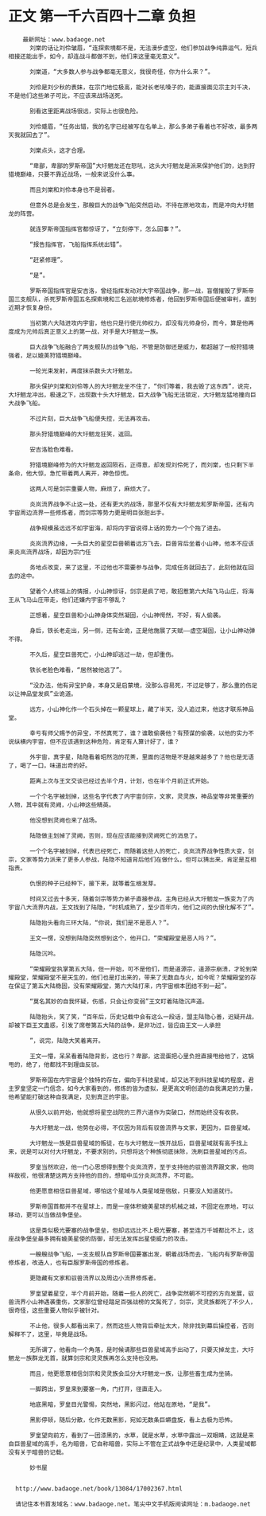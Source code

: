 # 正文 第一千六百四十二章 负担
        最新网址：www.badaoge.net
          刘棠的话让刘伶皱眉，“连探索境都不是，无法漫步虚空，他们参加战争纯靠运气，短兵相接还能出手，如今，却连战斗都做不到，他们来这里毫无意义”。
      
          刘棠道，“大多数人参与战争都毫无意义，我很奇怪，你为什么来？”。
      
          刘伶是刘少秋的表妹，在宗门地位极高，能对长老吼嗓子的，能直接面见宗主刘千决，不是他们这些弟子可比，不应该来战场送死。
      
          别看这里距离战场很远，实际上也很危险。
      
          刘伶蹙眉，“任务出错，我的名字已经被写在名单上，那么多弟子看着也不好改，最多两天我就回去了”。
      
          刘棠点头，这才合理。
      
          “卑鄙，卑鄙的罗斯帝国”大圩魍龙还在怒吼，这头大圩魍龙是派来保护他们的，达到狩猎境巅峰，只要不靠近战场，一般来说没什么事。
      
          而且刘棠和刘伶本身也不是弱者。
      
          但意外总是会发生，那艘巨大的战争飞船突然启动，不待在原地攻击，而是冲向大圩魍龙的阵营。
      
          就连罗斯帝国指挥官都惊讶了，“立刻停下，怎么回事？”。
      
          “报告指挥官，飞船指挥系统出错”。
      
          “赶紧修理”。
      
          “是”。
      
          罗斯帝国指挥官是安吉洛，曾经指挥发动对大宇帝国战争，那一战，盲僧摧毁了罗斯帝国三支舰队，杀死罗斯帝国五名探索境和三名巡航境修炼者，他回到罗斯帝国后便被审判，直到近期才恢复身份。
      
          当初第六大陆进攻内宇宙，他也只是行使元帅权力，却没有元帅身份，而今，算是他再度成为元帅后真正意义上的第一战，对手是大圩魍龙一族。
      
          巨大战争飞船融合了两支舰队的战争飞船，不管是防御还是威力，都超越了一般狩猎境强者，足以媲美狩猎境巅峰。
      
          一轮光束发射，再度抹杀数头大圩魍龙。
      
          那头保护刘棠和刘伶等人的大圩魍龙坐不住了，“你们等着，我去毁了这东西”，说完，大圩魍龙冲出，极速之下，出现数十头大圩魍龙，巨大战争飞船无法锁定，大圩魍龙猛地撞向巨大战争飞船。
      
          不过片刻，巨大战争飞船便失控，无法再攻击。
      
          那头狩猎境巅峰的大圩魍龙狂笑，返回。
      
          安吉洛脸色难看。
      
          狩猎境巅峰修为的大圩魍龙返回陨石，正得意，却发现刘伶死了，而刘棠，也只剩下半条命，他大惊，急忙带着两人离开，神色惊慌。
      
          这两人可是剑宗重要人物，麻烦了，麻烦大了。
      
          炎岚流界战争不止这一处，还有更大的战场，那里不仅有大圩魍龙和罗斯帝国，还有内宇宙周边流界一些修炼者，而剑宗等势力更是明目张胆出手。
      
          战争规模虽远远不如宇宙海，却将内宇宙说得上话的势力一个个拖了进去。
      
          炎岚流界边缘，一头巨大的星空巨兽朝着远方飞去，巨兽背后坐着小山神，他本不应该来炎岚流界战场，却因为宗门任
      
          务地点改变，来了这里，不过他也不需要参与战争，完成任务就回去了，此刻他就在回去的途中。
      
          望着个人终端上的情报，小山神惊讶，剑宗是疯了吧，敢招惹第六大陆飞马山庄，将海王从飞马山庄带走，他们还嫌内宇宙不够乱？
      
          正想着，星空巨兽和小山神身体突然凝固，小山神愕然，不好，有人偷袭。
      
          身后，铁长老走出，另一侧，还有业诡，正是他施展了天赋——虚空凝固，让小山神动弹不得。
      
          不久后，星空巨兽死亡，小山神却逃过一劫，但却重伤。
      
          铁长老脸色难看，“居然被他逃了”。
      
          “没办法，他有异宝护身，本身又是启蒙境，没那么容易死，不过足够了，那么重的伤足以让神品堂发疯”业诡道。
      
          远方，小山神化作一个石头掉在一颗星球上，藏了半天，没人追过来，他这才联系神品堂。
      
          幸亏有师父赐予的异宝，不然真死了，谁？谁敢偷袭他？有预谋的偷袭，以他的实力不说纵横内宇宙，但不应该遇到这种危险，肯定有人算计好了，谁？
      
          外宇宙，真宇星，陆隐看着昭然泡的花茶，里面的活物是不是越来越多了？他也是无语了，喝了一口，味道出奇的好。
      
          距离上次与王文交谈已经过去半个月，计划，也在半个月前正式开始。
      
          一个个名字被划掉，这些名字代表了内宇宙剑宗，文家，灵灵族，神品堂等非常重要的人物，其中就有灵阙，小山神这些精英。
      
          他没想到灵阙也来了战场。
      
          陆隐做主划掉了灵阙，否则，现在应该能接到灵阙死亡的消息了。
      
          一个个名字被划掉，代表已经死亡，而随着这些人的死亡，炎岚流界战争性质大变，剑宗，文家等势力派来了更多人参战，陆隐不知道背后他们在做什么，但可以猜出来，肯定是互相指责。
      
          仇恨的种子已经种下，接下来，就等着生根发芽。
      
          时间又过去十多天，随着剑宗等势力弟子直接参战，主角已经从大圩魍龙一族变为了内宇宙八大流界内战，王文找到了陆隐，“时机成熟了，至少百年内，他们之间的仇恨化解不了”。
      
          陆隐抬头看向三环大陆，“你说，我们是不是恶人？”。
      
          王文一愣，没想到陆隐突然想到这个，他开口，“荣耀殿堂是恶人吗？”。
      
          陆隐沉吟。
      
          “荣耀殿堂执掌第五大陆，但一开始，可不是他们，而是道源宗，道源宗崩溃，才轮到荣耀殿堂，荣耀殿堂不是天生的，他们也是打出来的，带来了无数血与火，如今呢？荣耀殿堂的存在保证了第五大陆稳固，没有荣耀殿堂，第六大陆打来，内宇宙根本团结不到一起”。
      
          “莫名其妙的自我怀疑，伤感，只会让你变弱”王文盯着陆隐沉声道。
      
          陆隐抬头，笑了笑，“百年后，历史记载中会有这么一段话，盟主陆隐心善，迟疑开战，却被下臣王文蛊惑，引发了席卷第五大陆的战争，是非功过，皆应由王文一人承担
      
          ”，说完，陆隐大笑着离开。
      
          王文一懵，呆呆看着陆隐背影，这也行？卑鄙，这混蛋把心里负担直接甩给他了，这锅甩的，绝了，他都找不到理由反驳。
      
          罗斯帝国在内宇宙是个独特的存在，偏向于科技星域，却又达不到科技星域的程度，君主罗皇坚定一门信念，如今大家看到的，修炼的皆为虚拟，是更高文明创造的自我满足的力量，他希望能打破这种自我满足，见到真正的宇宙。
      
          从很久以前开始，他就想将星空战院的三界六道作为突破口，然而始终没有收获。
      
          与大圩魍龙一战，他势在必得，不仅因为背后有驭兽流界与文家，更因为，巨兽星域。
      
          大圩魍龙一族是巨兽星域的叛徒，在与大圩魍龙一族开战后，巨兽星域就有高手找上来，说是可以对付大圩魍龙，不要求别的，只想将这个种族彻底抹除，洗刷巨兽星域的污点。
      
          罗皇当然欢迎，他一门心思想得到整个炎岚流界，至于支持他的驭兽流界跟文家，他同样敌视，他很清楚这两方支持他的目的，想暗中瓜分炎岚流界，不可能。
      
          他更愿意相信巨兽星域，哪怕这个星域与人类星域是宿敌，只要没人知道就行。
      
          罗斯帝国首都并不在星球上，而是一座体积媲美星球的机械之城，不固定在原地，可以移动，更可以当做战争堡垒。
      
          这是类似极光要塞的战争堡垒，但却远远比不上极光要塞，甚至连万千城都比不上，这座战争堡垒最多拥有媲美星使的防御，却无法发挥出星使威力的攻击。
      
          一艘艘战争飞船，一支支舰队自罗斯帝国要塞出发，朝着战场而去，飞船内有罗斯帝国修炼者，改造人，也有臣服罗斯帝国的修炼者。
      
          更隐藏有文家和驭兽流界以及周边小流界修炼者。
      
          罗皇望着星空，半个月前开始，随着一些人的死亡，战争突然朝不可控的方向发展，驭兽流界小山神遇袭重伤，文家那位曾经踏足百强战榜的文髯死了，剑宗，灵灵族都死了不少人，很奇怪，这些重要人物似乎被针对。
      
          不止他，很多人都看出来了，然而这些人物背后牵扯太大，除非找到幕后操控者，否则解释不了，这里，毕竟是战场。
      
          无所谓了，他看向一个角落，是时候请那些巨兽星域高手出动了，只要灭掉龙主，大圩魍龙一族群龙无首，就算剑宗和灵灵族再怎么支持也没用。
      
          而且，他更愿意相信剑宗和灵灵族会瓜分大圩魍龙一族，让那些畜生成为坐骑。
      
          一脚跨出，罗皇来到要塞一角，门打开，径直走入。
      
          地底黑暗，罗皇目光警惕，突然地，黑影闪过，他站在原地，“是我”。
      
          黑影停顿，随后分散，化作无数黑影，宛如无数条巨蟒盘旋，看上去极为恐怖。
      
          罗皇望向前方，看到了一团漆黑的，水草，就是水草，水草中露出一双眼睛，这就是来自巨兽星域的高手，名为暗兽，它自称暗兽，实际上不管在正式战争中还是纪录中，人类星域都没有关于暗兽的记载。
      
          妙书屋
      
      
      http://www.badaoge.net/book/13084/17002367.html
      
      请记住本书首发域名：www.badaoge.net。笔尖中文手机版阅读网址：m.badaoge.net